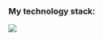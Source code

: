 ### My technology stack:

<img src="https://img.shields.io/badge/HTML-fdf4e3?style=for-the-badge&logo=HTML5&logoColor=#A52A2A">
